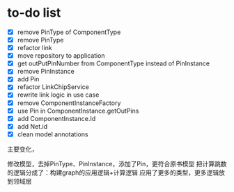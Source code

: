 # to-do list
* [x] remove PinType of ComponentType
* [x] remove PinType
* [x] refactor link
* [x] move repository to application
* [x] get outPutPinNumber from ComponentType instead of PinInstance
* [x] remove PinInstance
* [x] add Pin
* [x] refactor LinkChipService
* [x] rewrite link logic in use case
* [x] remove ComponentInstanceFactory
* [x] use Pin in ComponentInstance.getOutPins
* [x] add ComponentInstance.Id
* [x] add Net.id
* [x] clean model annotations

主要变化，

修改模型，去掉PinType、PinInstance，添加了Pin，更符合原书模型
把计算跳数的逻辑分成了：构建graph的应用逻辑+计算逻辑
应用了更多的类型，更多逻辑放到领域层